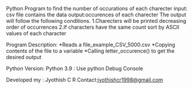 Python Program to find the number of occurations of each charecter
	input: csv file contains the data
	output:occurences of each charecter
The output will follow the following conditions.
	1.Charecters will be printed decreasing order of occurrences
	2.If characters have the same count sort by ASCII values of each character

Program Description:
*Reads a file_example_CSV_5000.csv
*Copying contents of the file to a variable
*Calling letter_occurence() to get the desired output

Python Version: Python 3.9 : Use python Debug Console

Developed my : Jyothish C R Contact:jyothishcr1998@gmail.com
